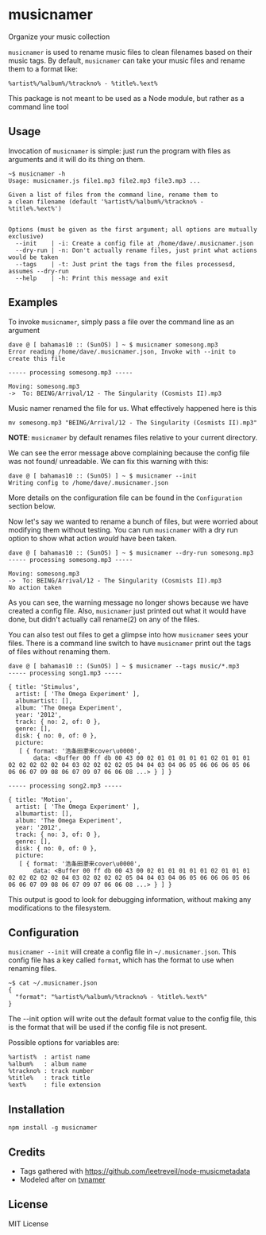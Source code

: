 musicnamer
==========

Organize your music collection

`musicnamer` is used to rename music files to clean filenames based
on their music tags.  By default, `musicnamer` can take your music files
and rename them to a format like:

    %artist%/%album%/%trackno% - %title%.%ext%

This package is not meant to be used as a Node module, but rather
as a command line tool

Usage
-----

Invocation of `musicnamer` is simple: just run the program with files as arguments
and it will do its thing on them.

    ~$ musicnamer -h
    Usage: musicnamer.js file1.mp3 file2.mp3 file3.mp3 ...

    Given a list of files from the command line, rename them to
    a clean filename (default '%artist%/%album%/%trackno% - %title%.%ext%')


    Options (must be given as the first argument; all options are mutually exclusive)
      --init    | -i: Create a config file at /home/dave/.musicnamer.json
      --dry-run | -n: Don't actually rename files, just print what actions would be taken
      --tags    | -t: Just print the tags from the files processesd, assumes --dry-run
      --help    | -h: Print this message and exit

Examples
--------

To invoke `musicnamer`, simply pass a file over the command line as an argument

    dave @ [ bahamas10 :: (SunOS) ] ~ $ musicnamer somesong.mp3
    Error reading /home/dave/.musicnamer.json, Invoke with --init to create this file

    ----- processing somesong.mp3 -----

    Moving: somesong.mp3
    ->  To: BEING/Arrival/12 - The Singularity (Cosmists II).mp3

Music namer renamed the file for us.  What effectively happened here is this

    mv somesong.mp3 "BEING/Arrival/12 - The Singularity (Cosmists II).mp3"

**NOTE**: `musicnamer` by default renames files relative to your current directory.

We can see the error message above complaining because the config file was not found/
unreadable.  We can fix this warning with this:

    dave @ [ bahamas10 :: (SunOS) ] ~ $ musicnamer --init
    Writing config to /home/dave/.musicnamer.json

More details on the configuration file can be found in the `Configuration` section below.

Now let's say we wanted to rename a bunch of files, but were worried about modifying
them without testing.  You can run `musicnamer` with a dry run option to show what action
*would* have been taken.

    dave @ [ bahamas10 :: (SunOS) ] ~ $ musicnamer --dry-run somesong.mp3
    ----- processing somesong.mp3 -----

    Moving: somesong.mp3
    ->  To: BEING/Arrival/12 - The Singularity (Cosmists II).mp3
    No action taken

As you can see, the warning message no longer shows because we have created a config file.
Also, `musicnamer` just printed out what it would have done, but didn't actually call rename(2)
on any of the files.

You can also test out files to get a glimpse into how `musicnamer` sees your files.  There is a
command line switch to have `musicnamer` print out the tags of files without renaming them.

    dave @ [ bahamas10 :: (SunOS) ] ~ $ musicnamer --tags music/*.mp3
    ----- processing song1.mp3 -----

    { title: 'Stimulus',
      artist: [ 'The Omega Experiment' ],
      albumartist: [],
      album: 'The Omega Experiment',
      year: '2012',
      track: { no: 2, of: 0 },
      genre: [],
      disk: { no: 0, of: 0 },
      picture:
       [ { format: '浩条⽥灪来cover\u0000',
           data: <Buffer 00 ff db 00 43 00 02 01 01 01 01 01 02 01 01 01 02 02 02 02 02 04 03 02 02 02 02 05 04 04 03 04 06 05 06 06 06 05 06 06 06 07 09 08 06 07 09 07 06 06 08 ...> } ] }

    ----- processing song2.mp3 -----

    { title: 'Motion',
      artist: [ 'The Omega Experiment' ],
      albumartist: [],
      album: 'The Omega Experiment',
      year: '2012',
      track: { no: 3, of: 0 },
      genre: [],
      disk: { no: 0, of: 0 },
      picture:
       [ { format: '浩条⽥灪来cover\u0000',
           data: <Buffer 00 ff db 00 43 00 02 01 01 01 01 01 02 01 01 01 02 02 02 02 02 04 03 02 02 02 02 05 04 04 03 04 06 05 06 06 06 05 06 06 06 07 09 08 06 07 09 07 06 06 08 ...> } ] }

This output is good to look for debugging information, without making
any modifications to the filesystem.


Configuration
-------------

`musicnamer --init` will create a config file in `~/.musicnamer.json`. This config file
has a key called `format`, which has the format to use when renaming files.

    ~$ cat ~/.musicnamer.json
    {
      "format": "%artist%/%album%/%trackno% - %title%.%ext%"
    }

The --init option will write out the default format value to the config file, this is the
format that will be used if the config file is not present.

Possible options for variables are:

    %artist%  : artist name
    %album%   : album name
    %trackno% : track number
    %title%   : track title
    %ext%     : file extension


Installation
------------

    npm install -g musicnamer


Credits
-------

* Tags gathered with https://github.com/leetreveil/node-musicmetadata
* Modeled after on [tvnamer](https://github.com/dbr/tvnamer)

License
-------

MIT License
